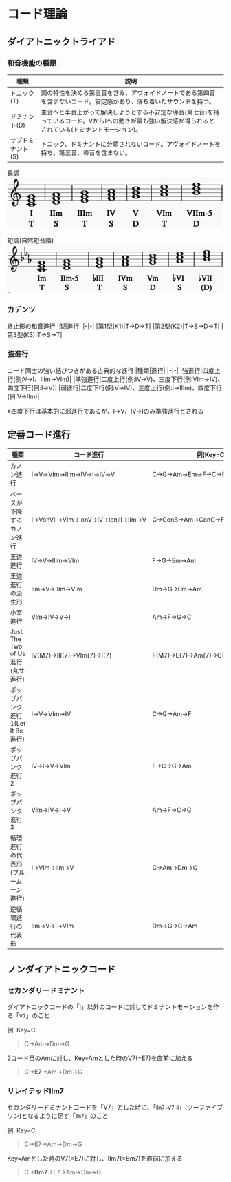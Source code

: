 # コード理論

## ダイアトニックトライアド

### 和音機能の種類

|種類|説明|
|-|-|
|トニック(T)|調の特性を決める第三音を含み、アヴォイドノートである第四音を含まないコード。安定感があり、落ち着いたサウンドを持つ。|
|ドミナント(D)|主音へと半音上がって解決しようとする不安定な導音(第七音)を持っているコード。ⅤからⅠへの動きが最も強い解決感が得られるとされている(ドミナントモーション)。|
|サブドミナント(S)|トニック、ドミナントに分類されないコード。アヴォイドノートを持ち、第三音、導音を含まない。|

長調  
![majortriad](assets/majortriad.png)

短調(自然短音階)  
![minortriad](assets/minortriad.png)

### カデンツ

終止形の和音進行
|型|進行|
|-|-|
|第1型(K1)|T→D→T|
|第2型(K2)|T→S→D→T|
|第3型(K3)|T→S→T|

### 強進行

コード同士の強い結びつきがある古典的な進行
|種類|進行|
|-|-|
|強進行|四度上行(例:Ⅴ→Ⅰ、Ⅲm→Ⅵm)|
|準強進行|二度上行(例:Ⅳ→Ⅴ)、三度下行(例:Ⅵm→Ⅳ)、四度下行(例:Ⅰ→Ⅴ)|
|弱進行|二度下行(例:Ⅴ→Ⅳ)、三度上行(例:Ⅰ→Ⅲm)、四度下行(例:Ⅴ→Ⅱm)|

※四度下行は基本的に弱進行であるが、Ⅰ→Ⅴ、Ⅳ→Ⅰのみ準強進行とされる

## 定番コード進行

|種類|コード進行|例(Key=C)|
|-|-|-|
|カノン進行|Ⅰ→Ⅴ→Ⅵm→Ⅲm→Ⅳ→Ⅰ→Ⅳ→Ⅴ|C→G→Am→Em→F→C→F→G|
|ベースが下降するカノン進行|Ⅰ→ⅤonⅦ→Ⅵm→ⅠonⅤ→Ⅳ→ⅠonⅢ→Ⅱm→Ⅴ|C→GonB→Am→ConG→F→ConE→Dm→G|
|王道進行|Ⅳ→Ⅴ→Ⅲm→Ⅵm|F→G→Em→Am|
|王道進行の派生形|Ⅱm→Ⅴ→Ⅲm→Ⅵm|Dm→G→Em→Am|
|小室進行|Ⅵm→Ⅳ→Ⅴ→Ⅰ|Am→F→G→C|
|Just The Two of Us進行(丸サ進行)|Ⅳ(M7)→Ⅲ(7)→Ⅵm(7)→Ⅰ(7)|F(M7)→E(7)→Am(7)→C(7)|
|ポップパンク進行1(Let It Be進行)|Ⅰ→Ⅴ→Ⅵm→Ⅳ|C→G→Am→F|
|ポップパンク進行2|Ⅳ→Ⅰ→Ⅴ→Ⅵm|F→C→G→Am|
|ポップパンク進行3|Ⅵm→Ⅳ→Ⅰ→Ⅴ|Am→F→C→G|
|循環進行の代表形(ブルームーン進行)|Ⅰ→Ⅵm→Ⅱm→Ⅴ|C→Am→Dm→G|
|逆循環進行の代表形|Ⅱm→Ⅴ→Ⅰ→Ⅵm|Dm→G→C→Am|

## ノンダイアトニックコード

### セカンダリードミナント

ダイアトニックコードの「Ⅰ」以外のコードに対してドミナントモーションを作る「`Ⅴ7`」のこと

例: Key=C

> C→Am→Dm→G

2コード目のAmに対し、Key=Amとした時のV7(=E7)を直前に加える

> C→**E7**→Am→Dm→G

### リレイテッドⅡm7

セカンダリードミナントコードを「Ⅴ7」とした時に、「`Ⅱm7→Ⅴ7→Ⅰ`」(ツーファイブワン)となるように足す「`Ⅱm7`」のこと

例: Key=C

> C→E7→Am→Dm→G

Key=Amとした時のV7(=E7)に対し、Ⅱm7(=Bm7)を直前に加える

> C→**Bm7**→E7→Am→Dm→G